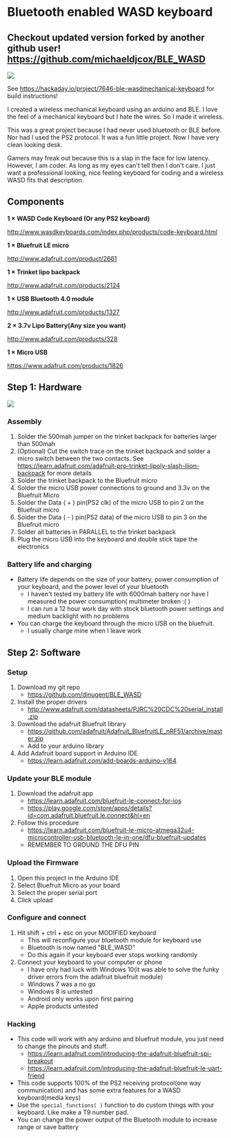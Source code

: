 # Bluetooth enabled WASD keyboard

**Checkout updated version forked by another github user! https://github.com/michaeldjcox/BLE_WASD** 
---

![](https://cdn.hackaday.io/images/4262051442187241385.jpg)

See https://hackaday.io/project/7646-ble-wasdmechanical-keyboard for build instructions!

I created a wireless mechanical keyboard using an arduino and BLE. I love the feel of a mechanical keyboard but I hate the wires. So I made it wireless. 

This was a great project because I had never used bluetooth or BLE before. Nor had I used the PS2 protocol. It was a fun little project. Now I have very clean looking desk. 

Gamers may freak out because this is a slap in the face for low latency. However, I am coder. As long as my eyes can't tell then I don't care. I just want a professional looking, nice feeling keyboard for coding and a wireless WASD fits that description. 

## Components
**1 × WASD Code Keyboard (Or any PS2 keyboard)**

http://www.wasdkeyboards.com/index.php/products/code-keyboard.html

**1 × Bluefruit LE micro**

http://www.adafruit.com/product/2661

**1 × Trinket lipo backpack**

http://www.adafruit.com/products/2124

**1 × USB Bluetooth 4.0 module**

http://www.adafruit.com/products/1327

**2 × 3.7v Lipo Battery(Any size you want)**

http://www.adafruit.com/products/328

**1	×	Micro USB**

https://www.adafruit.com/products/1826

## Step 1: Hardware
![](https://cdn.hackaday.io/images/2468501442187204544.jpg)

### Assembly
1. Solder the 500mah jumper on the trinket backpack for batteries larger than 500mah
2. (Optional) Cut the switch trace on the trinket backpack and solder a micro switch between the two contacts. See https://learn.adafruit.com/adafruit-pro-trinket-lipoly-slash-liion-backpack for more details
3. Solder the trinket backpack to the Bluefruit micro
4. Solder the micro USB power connections to ground and 3.3v on the Bluefruit Micro
5. Solder the Data ( + ) pin(PS2 clk) of the micro USB to pin 2 on the Bluefruit micro
6. Solder the Data ( - ) pin(PS2 data) of the micro USB to pin 3 on the Bluefruit micro
7. Solder all batteries in PARALLEL to the trinket backpack
8. Plug the micro USB into the keyboard and double stick tape the electronics
### Battery life and charging
- Battery life depends on the size of your battery, power consumption of your keyboard, and the power level of your bluetooth
  - I haven't tested my battery life with 6000mah battery nor have I measured the power consumption( multimeter broken :( )
  - I can run a 12 hour work day with stock bluetooth power settings and medium backlight with no problems
- You can charge the keyboard through the micro USB on the bluefruit.
  - I usually charge mine when I leave work

## Step 2: Software
### Setup
1. Download my git repo
    - https://github.com/djnugent/BLE_WASD
2. Install the proper drivers
    - http://www.adafruit.com/datasheets/PJRC%20CDC%20serial_install.zip
3. Download the adafruit Bluefruit library
    - https://github.com/adafruit/Adafruit_BluefruitLE_nRF51/archive/master.zip
    - Add to your arduino library
4. Add Adafruit board support in Arduino IDE
    - https://learn.adafruit.com/add-boards-arduino-v164

### Update your BLE module
1. Download the adafruit app
    - https://learn.adafruit.com/bluefruit-le-connect-for-ios
    - https://play.google.com/store/apps/details?id=com.adafruit.bluefruit.le.connect&hl=en
2. Follow this procedure
    - https://learn.adafruit.com/bluefruit-le-micro-atmega32u4-microcontroller-usb-bluetooth-le-in-one/dfu-bluefruit-updates
    - REMEMBER TO GROUND THE DFU PIN

### Upload the Firmware
1. Open this project in the Arduino IDE
2. Select Bluefruit Micro as your board
3. Select the proper serial port
4. Click upload

### Configure and connect
1. Hit shift + ctrl + esc on your MODIFIED keyboard
    - This will reconfigure your bluetooth module for keyboard use
    - Bluetooth is now named "BLE_WASD"
    - Do this again if your keyboard ever stops working randomly
2. Connect your keyboard to your computer or phone
    - I have only had luck with Windows 10(it was able to solve the funky driver errors from the adafruit bluefruit module)
    - Windows 7 was a no go
    - Windows 8 is untested
    - Android only works upon first pairing
    - Apple products untested
### Hacking
- This code will work with any arduino and bluefruit module, you just need to change the pinouts and stuff.
  - https://learn.adafruit.com/introducing-the-adafruit-bluefruit-spi-breakout
  - https://learn.adafruit.com/introducing-the-adafruit-bluefruit-le-uart-friend
- This code supports 100% of the PS2 receiving protocol(one way communication) and has some extra features for a WASD keyboard(media keys)
- Use the `special_functions( )` function to do custom things with your keyboard. Like make a T9 number pad.
- You can change the power output of the Bluetooth module to increase range or save battery


